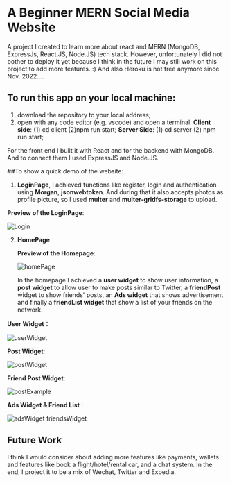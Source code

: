 # A Beginner MERN Social Media Website

A project I created to learn more about react and MERN (MongoDB, ExpressJs, React.JS, Node.JS) tech stack.
However, unfortunately I did not bother to deploy it yet because I think in the future I may still work on this project to add more features. :)
And also Heroku is not free anymore since Nov. 2022....

## To run this app on your local machine:

1. download the repository to your local address;
2. open with any code editor (e.g. vscode) and open a terminal: 
      **Client side**: (1) cd client (2)npm run start; 
      **Server Side**: (1) cd server (2) npm run start;

For the front end I built it with React and for the backend with MongoDB. 
And to connect them I used ExpressJS and Node.JS.

##To show a quick demo of the website:

1. **LoginPage**, I achieved functions like register, login and authentication using **Morgan**, **jsonwebtoken**.
And during that it also accepts photos as profile picture, so I used **multer** and **multer-gridfs-storage** to upload.

**Preview of the LoginPage**:

![Login](https://user-images.githubusercontent.com/45551363/211432682-515c3ea3-2b6e-4019-9d35-412e67a1b6f0.PNG)

2. **HomePage**

   **Preview of the Homepage**:
   
   ![homePage](https://user-images.githubusercontent.com/45551363/211433355-d2744ec1-8903-4051-9929-b9cdef987a71.PNG)
   
   In the homepage I achieved a **user widget** to show user information, a **post widget** to allow user to make posts similar to Twitter, a **friendPost** widget to show friends' posts, an **Ads widget** that shows advertisement and finally a **friendList widget** that show a list of your friends on the network.
   
  **User Widget**：
  
  ![userWidget](https://user-images.githubusercontent.com/45551363/211433907-1398eba5-c503-43a5-a6ae-ad1412fb3dfe.PNG)
  
  **Post Widget**:
  
  ![postWidget](https://user-images.githubusercontent.com/45551363/211434049-74756a19-d5ff-4fb9-99d9-d114f1775b67.PNG)
  
  **Friend Post Widget**:
   
 ![postExample](https://user-images.githubusercontent.com/45551363/211434214-6ed984c2-8780-44e2-adc2-0eef28442e58.PNG)
 
  **Ads Widget & Friend List** :
  
  
  ![adsWidget   friendsWidget](https://user-images.githubusercontent.com/45551363/211434383-c6ba4e08-7027-4aa5-b045-b3a4833e3dbb.PNG)


## Future Work

I think I would consider about adding more features like payments, wallets and features like book a flight/hotel/rental car, and a chat system.
In the end, I project it to be a mix of Wechat, Twitter and Expedia.
  
